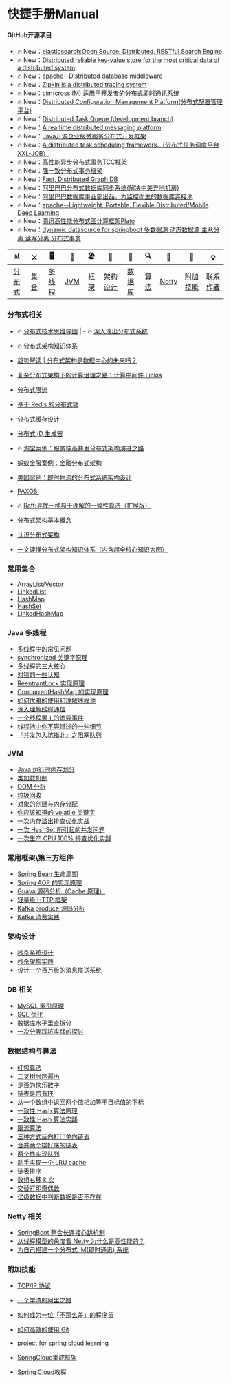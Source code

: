 # 快捷手册Manual
#### GitHub开源项目
- 🔥 New：[elasticsearch:Open Source, Distributed, RESTful Search Engine ](https://github.com/elastic/elasticsearch)
- 🔥 New：[Distributed reliable key-value store for the most critical data of a distributed system](https://github.com/etcd-io/etcd)
- 🔥 New：[apache--Distributed database middleware](https://github.com/apache/incubator-shardingsphere)
- 🔥 New：[Zipkin is a distributed tracing system](https://github.com/openzipkin/zipkin)
- 🔥 New：[cim(cross IM) 适用于开发者的分布式即时通讯系统](https://github.com/crossoverJie/cim)
- 🔥 New：[Distributed Configuration Management Platform(分布式配置管理平台)](https://github.com/knightliao/disconf)
- 🔥 New：[Distributed Task Queue (development branch) ](https://github.com/celery/celery)
- 🔥 New：[A realtime distributed messaging platform](https://github.com/nsqio/nsq)
- 🔥 New：[Java开源企业级微服务分布式开发框架](https://github.com/Wizzercn/NutzWk)
- 🔥 New：[A distributed task scheduling framework.（分布式任务调度平台XXL-JOB）](https://github.com/xuxueli/xxl-job)
- 🔥 New：[高性能异步分布式事务TCC框架](https://github.com/Dromara/hmily)
- 🔥 New：[强一致分布式事务框架](https://github.com/Dromara/Raincat)
- 🔥 New：[Fast, Distributed Graph DB](https://github.com/dgraph-io/dgraph)
- 🔥 New：[阿里巴巴分布式数据库同步系统(解决中美异地机房)](https://github.com/alibaba/otter)
- 🔥 New：[阿里巴巴数据库事业部出品，为监控而生的数据库连接池](https://github.com/alibaba/druid)
- 🔥 New：[apache--Lightweight, Portable, Flexible Distributed/Mobile Deep Learning](https://github.com/apache/incubator-mxnet)
- 🔥 New：[腾讯高性能分布式图计算框架Plato](https://github.com/Tencent/plato)
- 🔥 New：[dynamic datasource for springboot 多数据源 动态数据源 主从分离 读写分离 分布式事务](https://github.com/baomidou/dynamic-datasource-spring-boot-starter)


| 📊 |⚔️ | 🖥 | 🚏 | 🏖  | 🌁| 📮 | 🔍 | 🚀 | 🌈 |💡
| :--------: | :---------: | :---------: | :---------: | :---------: | :---------:| :---------: | :-------: | :-------:| :------:|:------:|
| [分布式](#分布式相关) | [集合](#常用集合) | [多线程](#java-多线程)|[JVM](#jvm) |[框架](#常用框架第三方组件)|[架构设计](#架构设计)| [数据库](#db-相关) |[算法](#数据结构与算法)|[Netty](#netty-相关)| [附加技能](#附加技能)|[联系作者](#联系作者) |

### 分布式相关
- 🔥 [分布式技术思维导图](https://github.com/wx-chevalier/Awesome-MindMaps) | - 🔥 [深入浅出分布式系统](https://ng-tech.icu/DistributedSystem-Series/#/)
- 🔥 [分布式架构知识体系](https://www.javazhiyin.com/30345.html)
- [趋势解读 | 分布式架构是数据中心的未来吗？](https://www.iyiou.com/p/116586.html)
- [复杂分布式架构下的计算治理之路：计算中间件 Linkis](https://www.infoq.cn/article/cBacrLrhZ8DZfHZUO0xy)
- [分布式限流](http://crossoverjie.top/2018/04/28/sbc/sbc7-Distributed-Limit/)
- [基于 Redis 的分布式锁](http://crossoverjie.top/2018/03/29/distributed-lock/distributed-lock-redis/)
- [分布式缓存设计](https://github.com/crossoverJie/JCSprout/blob/master/MD/Cache-design.md)
- [分布式 ID 生成器](https://github.com/crossoverJie/JCSprout/blob/master/MD/ID-generator.md)
- 🔥 [淘宝案例：服务端高并发分布式架构演进之路](https://segmentfault.com/a/1190000018626163)
- [蚂蚁金服案例：金融分布式架构](https://tech.antfin.com/products/SOFA)
- [美团案例：即时物流的分布式系统架构设计](https://tech.meituan.com/2018/11/22/instant-logistics-distributed-system-architecture.html)

- [PAXOS:](http://harry.me/blog/2014/12/27/neat-algorithms-paxos/)
- 🔥 [Raft:寻找一种易于理解的一致性算法（扩展版）](https://github.com/maemual/raft-zh_cn/blob/master/raft-zh_cn.md)
- [分布式架构基本概念](https://www.cnblogs.com/leesf456/p/5992377.html)
- [认识分布式架构](https://juejin.im/post/5a5cc9f5f265da3e58595611)
- [一文读懂分布式架构知识体系（内含超全核心知识大图）](https://juejin.im/post/5da6b68b51882565f76606fb)

### 常用集合
- [ArrayList/Vector](https://github.com/crossoverJie/JCSprout/blob/master/MD/ArrayList.md)
- [LinkedList](https://github.com/crossoverJie/JCSprout/blob/master/MD/LinkedList.md)
- [HashMap](https://github.com/crossoverJie/JCSprout/blob/master/MD/HashMap.md)
- [HashSet](https://github.com/crossoverJie/JCSprout/blob/master/MD/collection/HashSet.md)
- [LinkedHashMap](https://github.com/crossoverJie/JCSprout/blob/master/MD/collection/LinkedHashMap.md)

### Java 多线程
- [多线程中的常见问题](https://github.com/crossoverJie/JCSprout/blob/master/MD/Thread-common-problem.md)
- [synchronized 关键字原理](https://github.com/crossoverJie/JCSprout/blob/master/MD/Synchronize.md)
- [多线程的三大核心](https://github.com/crossoverJie/JCSprout/blob/master/MD/Threadcore.md)
- [对锁的一些认知](https://github.com/crossoverJie/JCSprout/blob/master/MD/Java-lock.md)
- [ReentrantLock 实现原理 ](https://github.com/crossoverJie/JCSprout/blob/master/MD/ReentrantLock.md)
- [ConcurrentHashMap 的实现原理](https://github.com/crossoverJie/JCSprout/blob/master/MD/ConcurrentHashMap.md)
- [如何优雅的使用和理解线程池](https://github.com/crossoverJie/JCSprout/blob/master/MD/ThreadPoolExecutor.md)
- [深入理解线程通信](https://github.com/crossoverJie/JCSprout/blob/master/MD/concurrent/thread-communication.md)
- [一个线程罢工的诡异事件](docs/thread/thread-gone.md)
- [线程池中你不容错过的一些细节](docs/thread/thread-gone2.md)
- [『并发包入坑指北』之阻塞队列](docs/thread/ArrayBlockingQueue.md)

### JVM
- [Java 运行时内存划分](https://github.com/crossoverJie/JCSprout/blob/master/MD/MemoryAllocation.md)
-  [类加载机制](https://github.com/crossoverJie/JCSprout/blob/master/MD/ClassLoad.md)
-  [OOM 分析](https://github.com/crossoverJie/JCSprout/blob/master/MD/OOM-analysis.md)
- [垃圾回收](https://github.com/crossoverJie/JCSprout/blob/master/MD/GarbageCollection.md)
- [对象的创建与内存分配](https://github.com/crossoverJie/JCSprout/blob/master/MD/newObject.md)
- [你应该知道的 volatile 关键字](https://github.com/crossoverJie/JCSprout/blob/master/MD/concurrent/volatile.md)
- [一次内存溢出排查优化实战](https://crossoverjie.top/2018/08/29/java-senior/OOM-Disruptor/)
- [一次 HashSet 所引起的并发问题](docs/jvm/JVM-concurrent-HashSet-problem.md)
- [一次生产 CPU 100% 排查优化实践](docs/jvm/cpu-percent-100.md)

### 常用框架\第三方组件

- [Spring Bean 生命周期](https://github.com/crossoverJie/JCSprout/blob/master/MD/spring/spring-bean-lifecycle.md)
- [Spring AOP 的实现原理](https://github.com/crossoverJie/JCSprout/blob/master/MD/SpringAOP.md) 
- [Guava 源码分析（Cache 原理）](https://crossoverjie.top/2018/06/13/guava/guava-cache/)
- [轻量级 HTTP 框架](https://github.com/crossoverJie/cicada)
- [Kafka produce 源码分析](https://github.com/crossoverJie/JCSprout/blob/master/MD/kafka/kafka-product.md)
- [Kafka 消费实践](https://github.com/crossoverJie/JCSprout/blob/master/docs/frame/kafka-consumer.md)


### 架构设计
- [秒杀系统设计](https://github.com/crossoverJie/JCSprout/blob/master/MD/Spike.md)
- [秒杀架构实践](http://crossoverjie.top/2018/05/07/ssm/SSM18-seconds-kill/)
- [设计一个百万级的消息推送系统](https://github.com/crossoverJie/JCSprout/blob/master/MD/architecture-design/million-sms-push.md)

### DB 相关

- [MySQL 索引原理](https://github.com/crossoverJie/JCSprout/blob/master/MD/MySQL-Index.md)
- [SQL 优化](https://github.com/crossoverJie/JCSprout/blob/master/MD/SQL-optimization.md)
- [数据库水平垂直拆分](https://github.com/crossoverJie/JCSprout/blob/master/MD/DB-split.md)
- [一次分表踩坑实践的探讨](docs/db/sharding-db.md)

### 数据结构与算法
- [红包算法](https://github.com/crossoverJie/JCSprout/blob/master/src/main/java/com/crossoverjie/red/RedPacket.java)
- [二叉树层序遍历](https://github.com/crossoverJie/JCSprout/blob/master/src/main/java/com/crossoverjie/algorithm/BinaryNode.java#L76-L101)
- [是否为快乐数字](https://github.com/crossoverJie/JCSprout/blob/master/src/main/java/com/crossoverjie/algorithm/HappyNum.java#L38-L55)
- [链表是否有环](https://github.com/crossoverJie/JCSprout/blob/master/src/main/java/com/crossoverjie/algorithm/LinkLoop.java#L32-L59)
- [从一个数组中返回两个值相加等于目标值的下标](https://github.com/crossoverJie/JCSprout/blob/master/src/main/java/com/crossoverjie/algorithm/TwoSum.java#L38-L59)
- [一致性 Hash 算法原理](https://github.com/crossoverJie/JCSprout/blob/master/MD/Consistent-Hash.md)
- [一致性 Hash 算法实践](https://github.com/crossoverJie/JCSprout/blob/master/docs/algorithm/consistent-hash-implement.md)
- [限流算法](https://github.com/crossoverJie/JCSprout/blob/master/MD/Limiting.md)
- [三种方式反向打印单向链表](https://github.com/crossoverJie/JCSprout/blob/master/src/main/java/com/crossoverjie/algorithm/ReverseNode.java)
- [合并两个排好序的链表](https://github.com/crossoverJie/JCSprout/blob/master/src/main/java/com/crossoverjie/algorithm/MergeTwoSortedLists.java)
- [两个栈实现队列](https://github.com/crossoverJie/JCSprout/blob/master/src/main/java/com/crossoverjie/algorithm/TwoStackQueue.java)
- [动手实现一个 LRU cache](http://crossoverjie.top/2018/04/07/algorithm/LRU-cache/)
- [链表排序](./src/main/java/com/crossoverjie/algorithm/LinkedListMergeSort.java)
- [数组右移 k 次](./src/main/java/com/crossoverjie/algorithm/ArrayKShift.java)
- [交替打印奇偶数](https://github.com/crossoverJie/JCSprout/blob/master/src/main/java/com/crossoverjie/actual/TwoThread.java)
- [亿级数据中判断数据是否不存在](https://github.com/crossoverJie/JCSprout/blob/master/docs/algorithm/guava-bloom-filter.md) 

### Netty 相关
- [SpringBoot 整合长连接心跳机制](https://crossoverjie.top/2018/05/24/netty/Netty(1)TCP-Heartbeat/)
- [从线程模型的角度看 Netty 为什么是高性能的？](https://crossoverjie.top/2018/07/04/netty/Netty(2)Thread-model/)
- [为自己搭建一个分布式 IM(即时通讯) 系统](https://github.com/crossoverJie/cim)

### 附加技能

- [TCP/IP 协议](https://github.com/crossoverJie/JCSprout/blob/master/MD/TCP-IP.md)
- [一个学渣的阿里之路](https://crossoverjie.top/2018/06/21/personal/Interview-experience/)
- [如何成为一位「不那么差」的程序员](https://crossoverjie.top/2018/08/12/personal/how-to-be-developer/)
- [如何高效的使用 Git](https://github.com/crossoverJie/JCSprout/blob/master/MD/additional-skills/how-to-use-git-efficiently.md)


- [project for spring cloud learning](https://github.com/forezp/SpringCloudLearning)

- [SpringCloud集成框架](https://github.com/SpringForAll/springcloud-thoth)

- [Spring Cloud教程](https://github.com/dyc87112/SpringCloud-Learning)
